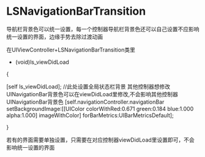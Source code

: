 # LSNavigationBarTransition
导航栏背景色可以统一设置，每一个控制器导航栏背景色还可以自己设置不应影响统一设置的界面，边缘手势去除过渡动画

在UIViewController+LSNavigationBarTransition类里
- (void)ls_viewDidLoad

{
  
  [self ls_viewDidLoad];
    //此处设置全局状态栏背景 其他控制器想修改UINavigationBar背景色可以在viewDidLoad里修改,不会影响其他控制器UINavigationBar背景色
    [self.navigationController.navigationBar setBackgroundImage:[[UIColor colorWithRed:0.671 green:0.184 blue:1.000 alpha:1.000] imageWithColor] forBarMetrics:UIBarMetricsDefault];

}

若有的界面需要单独设置，只需要在对应控制器viewDidLoad里设置即可，不会影响统一设置的界面
